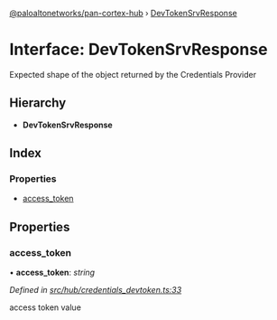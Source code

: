 [@paloaltonetworks/pan-cortex-hub](../README.md) › [DevTokenSrvResponse](devtokensrvresponse.md)

# Interface: DevTokenSrvResponse

Expected shape of the object returned by the Credentials Provider

## Hierarchy

* **DevTokenSrvResponse**

## Index

### Properties

* [access_token](devtokensrvresponse.md#access_token)

## Properties

###  access_token

• **access_token**: *string*

*Defined in [src/hub/credentials_devtoken.ts:33](https://github.com/xhoms/pan-cortex-hub-nodejs/blob/master/src/hub/credentials_devtoken.ts#L33)*

access token value
